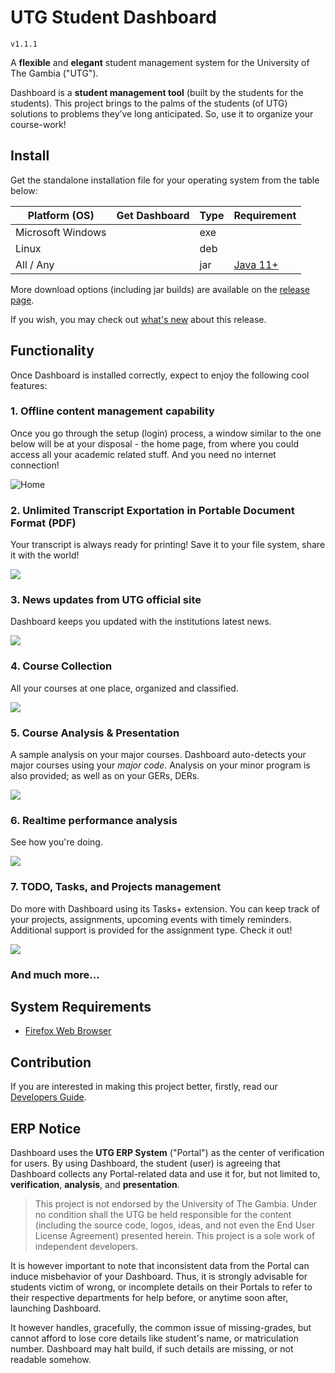 # UTG Student Dashboard

`v1.1.1`

A **flexible** and **elegant** student management system for the University of The Gambia ("UTG").

Dashboard is a **student management tool** (built by the students for the students).
This project brings to the palms of the students (of UTG) solutions to problems they’ve long anticipated. So, use it to organize your course-work!

## Install

Get the standalone installation file for your operating system from the table below:

| Platform (OS) | Get Dashboard | Type | Requirement |
| ----- | ----- | ----- | ----- |
| Microsoft Windows |  | exe |  |
| Linux |  | deb |  |
| All / Any |  | jar | [Java 11+](https://www.oracle.com/java/technologies/downloads/) |

More download options (including jar builds) are available on the [release page](https://github.com/w-drammeh/utg-student-dashboard/releases).

If you wish, you may check out [what's new](ChangeLog.md) about this release.

## Functionality

Once Dashboard is installed correctly, expect to enjoy the following cool features:

### 1. **Offline** content management capability

Once you go through the setup (login) process, a window similar to the one below will be at your disposal - the home page, from where you could access all your academic related stuff. And you need no internet connection!

![Home](docs/screen/home.png)

### 2. **Unlimited** Transcript Exportation in Portable Document Format (PDF)

Your transcript is always ready for printing! Save it to your file system, share it with the world!

![](docs/screen/transcript-home.png)

### 3. **News** updates from UTG official site

Dashboard keeps you updated with the institutions latest news.

![](docs/screen/news-home.png)

### 4. Course Collection

All your courses at one place, organized and classified.

![](docs/screen/modules-home.png)

### 5. Course Analysis & Presentation

A sample analysis on your major courses. Dashboard auto-detects your major courses using your _major code_. Analysis on your minor program is also provided; as well as on your GERs, DERs.

![](docs/screen/my-majors-sample.png)

### 6. Realtime performance analysis

See how you're doing.

![](docs/screen/semester-to-semester-performsnce-sketch.png)

### 7. TODO, Tasks, and Projects management

Do more with Dashboard using its Tasks+ extension. You can keep track of your projects, assignments, upcoming events with timely reminders. Additional support is provided for the assignment type. Check it out!

![](docs/screen/task-menu.png)

### And much more...

## System Requirements

- [Firefox Web Browser](https://www.mozilla.org/en-US/firefox/new/)

## Contribution

If you are interested in making this project better, firstly, read our [Developers Guide](Contributing.md).

## ERP Notice

Dashboard uses the **UTG ERP System** ("Portal") as the center of verification for users. By using Dashboard, the student (user) is agreeing that Dashboard collects any Portal-related data and use it for, but not limited to, **verification**, **analysis**, and **presentation**.

> This project is not endorsed by the University of The Gambia. Under no condition shall the UTG be held responsible for the content (including the source code, logos, ideas, and not even the End User License Agreement) presented herein. This project is a sole work of independent developers.

It is however important to note that inconsistent data from the Portal can induce misbehavior of your Dashboard. Thus, it is strongly advisable for students victim of wrong, or incomplete details on their Portals to refer to their respective departments for help before, or anytime soon after, launching Dashboard.

It however handles, gracefully, the common issue of missing-grades, but cannot afford to lose core details like student's name, or matriculation number. Dashboard may halt build, if such details are missing, or not readable somehow.
